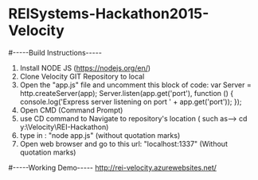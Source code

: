 # REISystems-Hackathon2015-Velocity

#-----Build Instructions-----
1. Install NODE JS (https://nodejs.org/en/)
2. Clone Velocity GIT Repository to local
3. Open the "app.js" file and uncomment this block of code:
        var Server = http.createServer(app);
            Server.listen(app.get('port'), function () {
            console.log('Express server listening on port ' + app.get('port'));
                });
4. Open CMD (Command Prompt)
5. use CD command to Navigate to repository's location ( such as--> cd y:\Velocity\REI-Hackathon)
6. type in : "node app.js"   (without quotation marks)
7. Open web browser and go to this url: "localhost:1337" (Without quotation marks)


#-----Working Demo-----
http://rei-velocity.azurewebsites.net/
